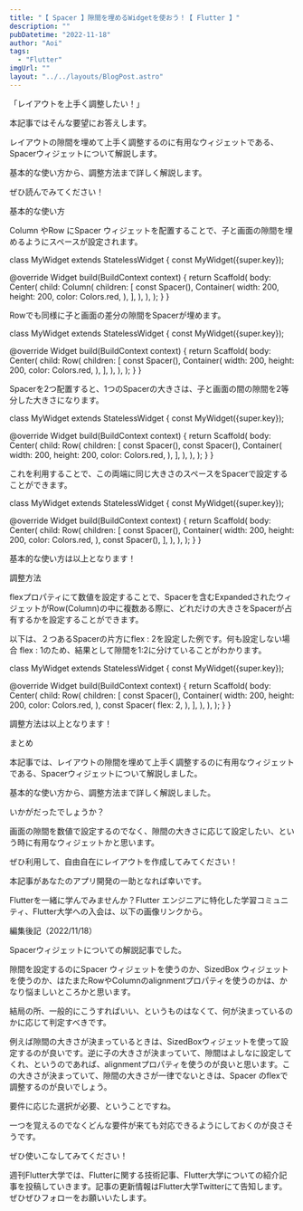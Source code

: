 ```yaml
---
title: "【 Spacer 】隙間を埋めるWidgetを使おう！【 Flutter 】"
description: ""
pubDatetime: "2022-11-18"
author: "Aoi"
tags:
  - "Flutter"
imgUrl: ""
layout: "../../layouts/BlogPost.astro"
---
```



「レイアウトを上手く調整したい！」



本記事ではそんな要望にお答えします。



レイアウトの隙間を埋めて上手く調整するのに有用なウィジェットである、Spacerウィジェットについて解説します。



基本的な使い方から、調整方法まで詳しく解説します。



ぜひ読んでみてください！



基本的な使い方



Column やRow にSpacer ウィジェットを配置することで、子と画面の隙間を埋めるようにスペースが設定されます。







class MyWidget extends StatelessWidget {
  const MyWidget({super.key});

  @override
  Widget build(BuildContext context) {
    return Scaffold(
      body: Center(
        child: Column(
          children: [
            const Spacer(),
            Container(
              width: 200,
              height: 200,
              color: Colors.red,
            ),
          ],
        ),
      ),
    );
  }
}



Rowでも同様に子と画面の差分の隙間をSpacerが埋めます。







class MyWidget extends StatelessWidget {
  const MyWidget({super.key});

  @override
  Widget build(BuildContext context) {
    return Scaffold(
      body: Center(
        child: Row(
          children: [
            const Spacer(),
            Container(
              width: 200,
              height: 200,
              color: Colors.red,
            ),
          ],
        ),
      ),
    );
  }
}



Spacerを2つ配置すると、1つのSpacerの大きさは、子と画面の間の隙間を2等分した大きさになります。







class MyWidget extends StatelessWidget {
  const MyWidget({super.key});

  @override
  Widget build(BuildContext context) {
    return Scaffold(
      body: Center(
        child: Row(
          children: [
            const Spacer(),
            const Spacer(),
            Container(
              width: 200,
              height: 200,
              color: Colors.red,
            ),
          ],
        ),
      ),
    );
  }
}



これを利用することで、この両端に同じ大きさのスペースをSpacerで設定することができます。







class MyWidget extends StatelessWidget {
  const MyWidget({super.key});

  @override
  Widget build(BuildContext context) {
    return Scaffold(
      body: Center(
        child: Row(
          children: [
            const Spacer(),
            Container(
              width: 200,
              height: 200,
              color: Colors.red,
            ),
            const Spacer(),
          ],
        ),
      ),
    );
  }
}



基本的な使い方は以上となります！



調整方法



flexプロパティにて数値を設定することで、Spacerを含むExpandedされたウィジェットがRow(Column)の中に複数ある際に、どれだけの大きさをSpacerが占有するかを設定することができます。



以下は、２つあるSpacerの片方にflex : 2を設定した例です。何も設定しない場合 flex : 1のため、結果として隙間を1:2に分けていることがわかります。







class MyWidget extends StatelessWidget {
  const MyWidget({super.key});

  @override
  Widget build(BuildContext context) {
    return Scaffold(
      body: Center(
        child: Row(
          children: [
            const Spacer(),
            Container(
              width: 200,
              height: 200,
              color: Colors.red,
            ),
            const Spacer(
              flex: 2,
            ),
          ],
        ),
      ),
    );
  }
}




調整方法は以上となります！



まとめ



本記事では、レイアウトの隙間を埋めて上手く調整するのに有用なウィジェットである、Spacerウィジェットについて解説しました。



基本的な使い方から、調整方法まで詳しく解説しました。



いかがだったでしょうか？



画面の隙間を数値で設定するのでなく、隙間の大きさに応じて設定したい、という時に有用なウィジェットかと思います。



ぜひ利用して、自由自在にレイアウトを作成してみてください！



本記事があなたのアプリ開発の一助となれば幸いです。




Flutterを一緒に学んでみませんか？Flutter エンジニアに特化した学習コミュニティ、Flutter大学への入会は、以下の画像リンクから。










編集後記（2022/11/18）




Spacerウィジェットについての解説記事でした。



隙間を設定するのにSpacer ウィジェットを使うのか、SizedBox ウィジェットを使うのか、はたまたRowやColumnのalignmentプロパティを使うのかは、かなり悩ましいところかと思います。



結局の所、一般的にこうすればいい、というものはなくて、何が決まっているのかに応じて判定すべきです。



例えば隙間の大きさが決まっているときは、SizedBoxウィジェットを使って設定するのが良いです。逆に子の大きさが決まっていて、隙間はよしなに設定してくれ、というのであれば、alignmentプロパティを使うのが良いと思います。この大きさが決まっていて、隙間の大きさが一律でないときは、Spacer のflexで調整するのが良いでしょう。



要件に応じた選択が必要、ということですね。



一つを覚えるのでなくどんな要件が来ても対応できるようにしておくのが良さそうです。



ぜひ使いこなしてみてください！





週刊Flutter大学では、Flutterに関する技術記事、Flutter大学についての紹介記事を投稿していきます。記事の更新情報はFlutter大学Twitterにて告知します。ぜひぜひフォローをお願いいたします。

